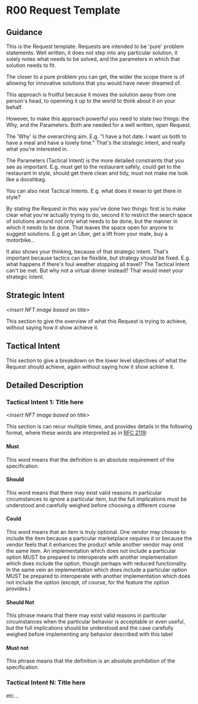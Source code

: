 # R00 Request Template

## Guidance

This is the Request template. Requests are intended to be 'pure' problem statements. Well written, it does not step into any particular solution, it solely notes what needs to be solved, and the parameters in which that solution needs to fit.

The closer to a pure problem you can get, the wider the scope there is of allowing for innovative solutions that you would have never dreamed of.

This approach is fruitful because it moves the solution away from one person's head, to openning it up to the world to think about it on your behalf.

However, to make this approach powerful you need to state two things: the Why, and the Parameters. Both are needed for a well written, open Request.

The 'Why' is the overarching aim. E.g. "I have a hot date. I want us both to have a meal and have a lovely time." That's the strategic intent, and really what you're interested in.

The Parameters (Tactical Intent) is the more detailed constraints that you see as important. E.g. must get to the restaurant safely, could get to the restaurant in style, should get there clean and tidy, must not make me look like a dooshbag.

You can also nest Tactical Intents. E.g. what does it mean to get there in style?

By stating the Request in this way you've done two things: first is to make clear what you're actually trying to do, second it to restrict the search space of solutions around not only what needs to be done, but the manner in which it needs to be done. That leaves the space open for anyone to suggest solutions. E.g get an Uber, get a lift from your mate, buy a motorbike...

It also shows your thinking, because of that strategic intent. That's important because tactics can be flexible, but strategy should be fixed. E.g. what happens if there's foul weather stopping all travel? The Tactical Intent can't be met. But why not a virtual dinner instead? That would meet your strategic intent.

## Strategic Intent

_<insert NFT image based on title\>_

This section to give the overview of what this Request is trying to achieve, without saying how it show achieve it.

## Tactical Intent

This section to give a breakdown on the lower level objectives of what the Request should achieve, again without saying how it show achieve it.

## Detailed Description

### Tactical Intent 1: Title here

_<insert NFT image based on title\>_

This section is can recur multiple times, and provides details in the following format, where these words are interpreted as in [RFC 2119](https://datatracker.ietf.org/doc/html/rfc2119):

#### Must

This word means that the definition is an absolute requirement of the specification.

#### Should

This word means that there may exist valid reasons in particular circumstances to ignore a particular item, but the full implications must be understood and carefully weighed before choosing a different course

#### Could

This word means that an item is truly optional. One vendor may choose to include the item because a particular marketplace requires it or because the vendor feels that it enhances the product while another vendor may omit the same item. An implementation which does not include a particular option MUST be prepared to interoperate with another implementation which does include the option, though perhaps with reduced functionality. In the same vein an implementation which does include a particular option MUST be prepared to interoperate with another implementation which does not include the option (except, of course, for the feature the option provides.)

#### Should Not

This phrase means that there may exist valid reasons in particular circumstances when the particular behavior is acceptable or even useful, but the full implications should be understood and the case carefully weighed before implementing any behavior described with this label

#### Must not

This phrase means that the definition is an absolute prohibition of the specification.

### Tactical Intent N: Title here

etc...
